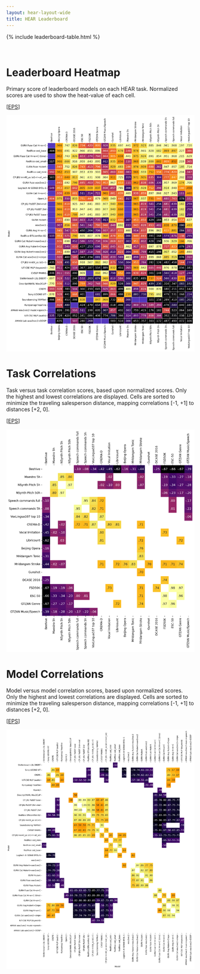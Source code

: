 ```yaml
---
layout: hear-layout-wide
title: HEAR Leaderboard
---
```


{% include leaderboard-table.html %}

<br />

# Leaderboard Heatmap
Primary score of leaderboard models on each HEAR task. Normalized scores are
used to show the heat-value of each cell.

\[[EPS](https://raw.githubusercontent.com/hearbenchmark/hear-leaderboard/main/results/leaderboard.eps)\]

![Leaderboard Heatmap](https://raw.githubusercontent.com/hearbenchmark/hear-leaderboard/main/results/leaderboard.png)

# Task Correlations
Task versus task correlation scores, based upon normalized scores. Only the
highest and lowest correlations are displayed. Cells are sorted to minimize the
traveling salesperson distance, mapping correlations [-1, +1] to distances [+2, 0].

\[[EPS](https://raw.githubusercontent.com/hearbenchmark/hear-leaderboard/main/results/task_correlation.eps)\]

![Task Correlations](https://raw.githubusercontent.com/hearbenchmark/hear-leaderboard/main/results/task_correlation.png)

# Model Correlations
Model versus model correlation scores, based upon normalized scores. Only the
highest and lowest correlations are displayed. Cells are sorted to minimize the
traveling salesperson distance, mapping correlations [-1, +1] to distances [+2, 0].

\[[EPS](https://raw.githubusercontent.com/hearbenchmark/hear-leaderboard/main/results/model_correlation.eps)\]

![Model Correlations](https://raw.githubusercontent.com/hearbenchmark/hear-leaderboard/main/results/model_correlation.png)
